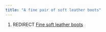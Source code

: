```yaml
---
title: "A fine pair of soft leather boots"
---
```


1.  REDIRECT [Fine soft leather
    boots](Fine_soft_leather_boots "wikilink")